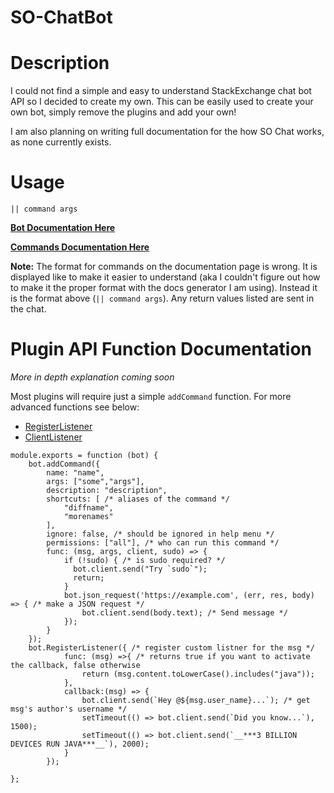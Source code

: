 # SO-ChatBot
# Description

I could not find a simple and easy to understand StackExchange chat bot API so I decided to create my own. This can be easily used to create your own bot, simply remove the plugins and add your own!

I am also planning on writing full documentation for the how SO Chat works, as none currently exists. 

# Usage
```
|| command args 
```

**[Bot Documentation Here](https://jbis9051.github.io/SO-ChatBot/documentation.html)**


**[Commands Documentation Here](https://jbis9051.github.io/SO-ChatBot/documentation.html#src/plugins/applesupport.js)**

**Note:** The format for commands on the documentation page is wrong. It is displayed like to make it easier to understand (aka I couldn't figure out how to make it the proper format with the docs generator I am using). Instead it is the format above (`|| command args`). Any return values listed are sent in the chat.
# Plugin API Function Documentation

*More in depth explanation coming soon*

Most plugins will require just a simple `addCommand` function. For more advanced functions see below:

- [RegisterListener](https://jbis9051.github.io/SO-ChatBot/documentation.html#src-bot.js-registerlistener)
- [ClientListener](https://jbis9051.github.io/SO-ChatBot/documentation.html#src-bot.js-registerclientlistener)


```
module.exports = function (bot) {
    bot.addCommand({
        name: "name",
        args: ["some","args"],
        description: "description",
        shortcuts: [ /* aliases of the command */
            "diffname",
            "morenames"
        ],
        ignore: false, /* should be ignored in help menu */
        permissions: ["all"], /* who can run this command */
        func: (msg, args, client, sudo) => {
            if (!sudo) { /* is sudo required? */
              bot.client.send("Try `sudo`");
              return;
            }
            bot.json_request('https://example.com', (err, res, body) => { /* make a JSON request */
                bot.client.send(body.text); /* Send message */
            });
        }
    });
    bot.RegisterListener({ /* register custom listner for the msg */
            func: (msg) =>{ /* returns true if you want to activate the callback, false otherwise
                return (msg.content.toLowerCase().includes("java"));
            },
            callback:(msg) => {
                bot.client.send(`Hey @${msg.user_name}...`); /* get msg's author's username */
                setTimeout(() => bot.client.send(`Did you know...`), 1500);
                setTimeout(() => bot.client.send(`__***3 BILLION DEVICES RUN JAVA***__`), 2000);
            }
        });
       
};

```
